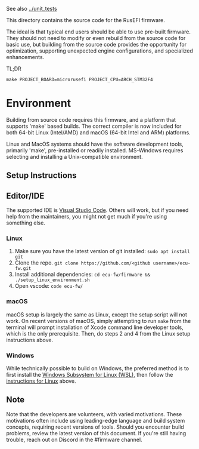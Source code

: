 See also [../unit_tests](../unit_tests)

This directory contains the source code for the RusEFI firmware.

The ideal is that typical end users should be able to use pre-built
firmware.  They should not need to modify or even rebuild from the
source code for basic use, but building from the source code provides
the opportunity for optimization, supporting unexpected engine
configurations, and specialized enhancements.


TL;DR

``make PROJECT_BOARD=microrusefi PROJECT_CPU=ARCH_STM32F4``

# Environment

Building from source code requires this firmware, and a platform that
supports 'make' based builds. The correct compiler is now included for
both 64-bit Linux (Intel/AMD) and macOS (64-bit Intel and ARM) platforms.

Linux and MacOS systems should have the software development tools,
primarily 'make', pre-installed or readily installed.  MS-Windows
requires selecting and installing a Unix-compatible environment.

## Setup Instructions

## Editor/IDE

The supported IDE is [Visual Studio Code](https://code.visualstudio.com/).
Others will work, but if you need help from the maintainers, you might not
get much if you're using something else.

### Linux

1. Make sure you have the latest version of git installed: `sudo apt install git`
1. Clone the repo. `git clone https://github.com/<github username>/ecu-fw.git`
1. Install additional dependencies: `cd ecu-fw/firmware && ./setup_linux_environment.sh`
1. Open vscode: `code ecu-fw/`

### macOS

macOS setup is largely the same as Linux, except the setup script will not work.
On recent versions of macOS, simply attempting to run `make` from the terminal
will prompt installation of Xcode command line developer tools, which is the only
prerequisite. Then, do steps 2 and 4 from the Linux setup instructions above.

### Windows

While technically possible to build on Windows, the preferred method is to first install
the [Windows Subsystem for Linux (WSL)](), then follow the [instructions for Linux](#linux)
above.

## Note

Note that the developers are volunteers, with varied motivations.
These motivations often include using leading-edge language and build
system concepts, requiring recent versions of tools.  Should you
encounter build problems, review the latest version of this document.
If you're still having trouble, reach out on Discord in the #firmware channel.
